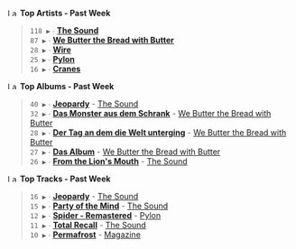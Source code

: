 <!--START_LASTFM_ARTISTS:{"period": "7day", "rows": 5}-->
<a href="https://last.fm" target="_blank"><img src="https://user-images.githubusercontent.com/17434202/215290617-e793598d-d7c9-428f-9975-156db1ba89cc.svg" alt="Last.fm Logo" width="18" height="13"/></a> **Top Artists - Past Week**

> `118 ▶️` ∙ **[The Sound](https://www.last.fm/music/The+Sound)**<br/>
> `87 ▶️` ∙ **[We Butter the Bread with Butter](https://www.last.fm/music/We+Butter+the+Bread+with+Butter)**<br/>
> `28 ▶️` ∙ **[Wire](https://www.last.fm/music/Wire)**<br/>
> `25 ▶️` ∙ **[Pylon](https://www.last.fm/music/Pylon)**<br/>
> `16 ▶️` ∙ **[Cranes](https://www.last.fm/music/Cranes)**<br/>
<!--END_LASTFM_ARTISTS-->

<!--START_LASTFM_ALBUMS:{"period": "7day", "rows": 5}-->
<a href="https://last.fm" target="_blank"><img src="https://user-images.githubusercontent.com/17434202/215290617-e793598d-d7c9-428f-9975-156db1ba89cc.svg" alt="Last.fm Logo" width="18" height="13"/></a> **Top Albums - Past Week**

> `40 ▶️` ∙ **[Jeopardy](https://www.last.fm/music/The+Sound/Jeopardy)** - [The Sound](https://www.last.fm/music/The+Sound)<br/>
> `32 ▶️` ∙ **[Das Monster aus dem Schrank](https://www.last.fm/music/We+Butter+the+Bread+with+Butter/Das+Monster+aus+dem+Schrank)** - [We Butter the Bread with Butter](https://www.last.fm/music/We+Butter+the+Bread+with+Butter)<br/>
> `28 ▶️` ∙ **[Der Tag an dem die Welt unterging](https://www.last.fm/music/We+Butter+the+Bread+with+Butter/Der+Tag+an+dem+die+Welt+unterging)** - [We Butter the Bread with Butter](https://www.last.fm/music/We+Butter+the+Bread+with+Butter)<br/>
> `27 ▶️` ∙ **[Das Album](https://www.last.fm/music/We+Butter+the+Bread+with+Butter/Das+Album)** - [We Butter the Bread with Butter](https://www.last.fm/music/We+Butter+the+Bread+with+Butter)<br/>
> `26 ▶️` ∙ **[From the Lion's Mouth](https://www.last.fm/music/The+Sound/From+the+Lion%27s+Mouth)** - [The Sound](https://www.last.fm/music/The+Sound)<br/>
<!--END_LASTFM_ALBUMS-->

<!--START_LASTFM_TRACKS:{"period": "7day", "rows": 5}-->
<a href="https://last.fm" target="_blank"><img src="https://user-images.githubusercontent.com/17434202/215290617-e793598d-d7c9-428f-9975-156db1ba89cc.svg" alt="Last.fm Logo" width="18" height="13"/></a> **Top Tracks - Past Week**

> `16 ▶️` ∙ **[Jeopardy](https://www.last.fm/music/The+Sound/_/Jeopardy)** - [The Sound](https://www.last.fm/music/The+Sound)<br/>
> `15 ▶️` ∙ **[Party of the Mind](https://www.last.fm/music/The+Sound/_/Party+of+the+Mind)** - [The Sound](https://www.last.fm/music/The+Sound)<br/>
> `12 ▶️` ∙ **[Spider - Remastered](https://www.last.fm/music/Pylon/_/Spider+-+Remastered)** - [Pylon](https://www.last.fm/music/Pylon)<br/>
> `11 ▶️` ∙ **[Total Recall](https://www.last.fm/music/The+Sound/_/Total+Recall)** - [The Sound](https://www.last.fm/music/The+Sound)<br/>
> `10 ▶️` ∙ **[Permafrost](https://www.last.fm/music/Magazine/_/Permafrost)** - [Magazine](https://www.last.fm/music/Magazine)<br/>
<!--END_LASTFM_TRACKS-->